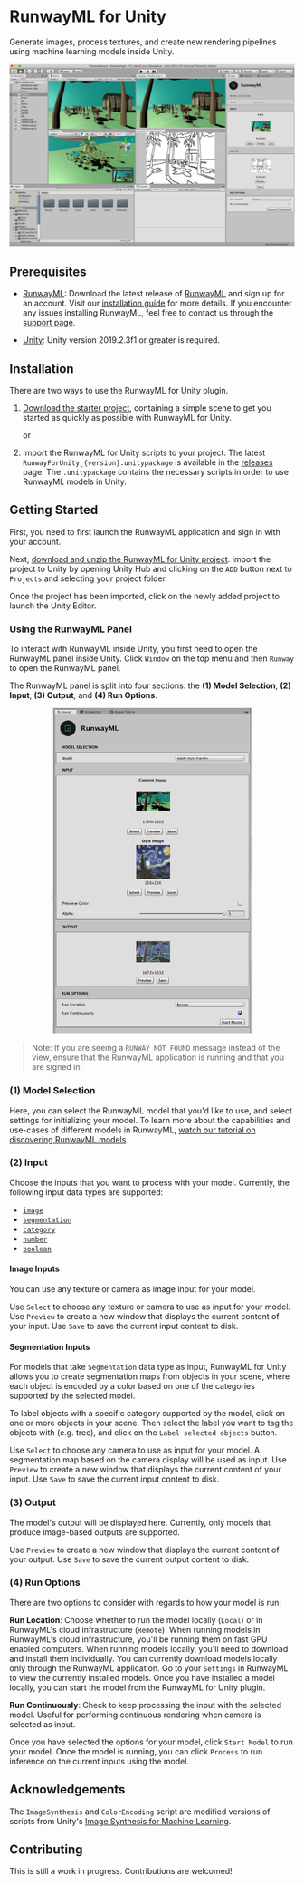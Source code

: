 # RunwayML for Unity

Generate images, process textures, and create new rendering pipelines using machine learning models inside Unity.

![RunwayML for Unity](images/runway_for_unity_screenshot.jpg)

## Prerequisites

* [RunwayML](https://runwayml.com/): Download the latest release of [RunwayML](https://runwayml.com/download) and sign up for an account. Visit our [installation guide](https://learn.runwayml.com/#/getting-started/installation) for more details. If you encounter any issues installing RunwayML, feel free to contact us through the [support page](https://support.runwayml.com).

* [Unity](https://unity3d.com/get-unity): Unity version 2019.2.3f1 or greater is required.

## Installation

There are two ways to use the RunwayML for Unity plugin.

1) [Download the starter project](https://github.com/runwayml/unity-plugin/archive/master.zip), containing a simple scene to get you started as quickly as possible with RunwayML for Unity. 
   
    or

2) Import the RunwayML for Unity scripts to your project. The latest `RunwayForUnity_{version}.unitypackage` is available in the [releases](https://github.com/runwayml/unity-plugin/releases) page. The `.unitypackage` contains the necessary scripts in order to use RunwayML models in Unity.

## Getting Started

First, you need to first launch the RunwayML application and sign in with your account.

Next, [download and unzip the RunwayML for Unity project](https://github.com/runwayml/unity-plugin/archive/master.zip). Import the project to Unity by opening Unity Hub and clicking on the `ADD` button next to `Projects` and selecting your project folder.

Once the project has been imported, click on the newly added project to launch the Unity Editor.

### Using the RunwayML Panel

To interact with RunwayML inside Unity, you first need to open the RunwayML panel inside Unity. Click `Window` on the top menu and then `Runway` to open the RunwayML panel.

The RunwayML panel is split into four sections: the **(1) Model Selection**, **(2) Input**, **(3) Output**, and **(4) Run Options**.

<a href="#" target='_self' >
  <p align="center">
    <img src="images/runway_panel.jpg" width=350/>
  </p>
</a>

> Note: If you are seeing a `RUNWAY NOT FOUND` message instead of the view, ensure that the RunwayML application is running and that you are signed in.

### (1) Model Selection

Here, you can select the RunwayML model that you'd like to use, and select settings for initializing your model. To learn more about the capabilities and use-cases of different models in RunwayML, [watch our tutorial on discovering RunwayML models](https://www.youtube.com/watch?v=ePIRExcanjg).

### (2) Input

Choose the inputs that you want to process with your model. Currently, the following input data types are supported:

* [`image`](https://sdk.runwayml.com/en/latest/data_types.html#runway.data_types.image)
* [`segmentation`](https://sdk.runwayml.com/en/latest/data_types.html#runway.data_types.segmentation)
* [`category`](https://sdk.runwayml.com/en/latest/data_types.html#runway.data_types.category)
* [`number`](https://sdk.runwayml.com/en/latest/data_types.html#runway.data_types.number)
* [`boolean`](https://sdk.runwayml.com/en/latest/data_types.html#runway.data_types.boolean)

#### Image Inputs

You can use any texture or camera as image input for your model. 

Use `Select` to choose any texture or camera to use as input for your model. 
Use `Preview` to create a new window that displays the current content of your input. 
Use `Save` to save the current input content to disk.

#### Segmentation Inputs

For models that take `Segmentation` data type as input, RunwayML for Unity allows you to create segmentation maps from objects in your scene, where each object is encoded by a color based on one of the categories supported by the selected model.

To label objects with a specific category supported by the model, click on one or more objects in your scene. Then select the label you want to tag the objects with (e.g. tree), and click on the `Label selected objects` button. 

Use `Select` to choose any camera to use as input for your model. A segmentation map based on the camera display will be used as input.
Use `Preview` to create a new window that displays the current content of your input. 
Use `Save` to save the current input content to disk.

### (3) Output

The model's output will be displayed here. Currently, only models that produce image-based outputs are supported.

Use `Preview` to create a new window that displays the current content of your output. 
Use `Save` to save the current output content to disk.

### (4) Run Options

There are two options to consider with regards to how your model is run:

**Run Location**: Choose whether to run the model locally (`Local`) or in RunwayML's cloud infrastructure (`Remote`). When running models in RunwayML's cloud infrastructure, you'll be running them on fast GPU enabled computers. When running models locally, you'll need to download and install them individually. You can currently download models locally only through the RunwayML application. Go to your `Settings` in RunwayML to view the currently installed models. Once you have installed a model locally, you can start the model from the RunwayML for Unity plugin.

**Run Continuously**: Check to keep processing the input with the selected model. Useful for performing continuous rendering when camera is selected as input.

Once you have selected the options for your model, click `Start Model` to run your model. Once the model is running, you can click `Process` to run inference on the current inputs using the model.

## Acknowledgements

The `ImageSynthesis` and `ColorEncoding` script are modified versions of scripts from Unity's [Image Synthesis for Machine Learning](https://bitbucket.org/Unity-Technologies/ml-imagesynthesis/src/master/).

## Contributing

This is still a work in progress. Contributions are welcomed!
